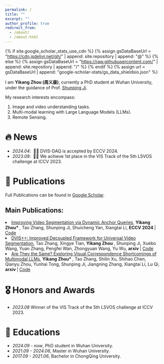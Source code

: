 ```yaml
---
permalink: /
title: ""
excerpt: ""
author_profile: true
redirect_from: 
  - /about/
  - /about.html
---
```


{% if site.google_scholar_stats_use_cdn %}
{% assign gsDataBaseUrl = "https://cdn.jsdelivr.net/gh/" | append: site.repository | append: "@" %}
{% else %}
{% assign gsDataBaseUrl = "https://raw.githubusercontent.com/" | append: site.repository | append: "/" %}
{% endif %}
{% assign url = gsDataBaseUrl | append: "google-scholar-stats/gs_data_shieldsio.json" %}

<span class='anchor' id='about-me'></span>

I am **Yikang Zhou (周义康)**, currently a PhD student at Wuhan University, under the guidance of Prof. [Shunping Ji](https://scholar.google.com/citations?user=FjoRmF4AAAAJ&hl=zh-CN).

My research interests encompass:

1. Image and video understanding tasks.
2. Multi-modal learning with Large Language Models (LLMs).
3. Remote Sensing.

# 🔥 News
- *2024.04*: &nbsp;🎉🎉 DVIS-DAQ is accepted by ECCV 2024. 
- *2023.08*: &nbsp;🎉🎉 We achieve 1st place in the VIS Track of the 5th LSVOS challenge at ICCV 2023.

# 📝 Publications 

Full Publications can be found in [Google Scholar](https://scholar.google.com/citations?user=dZikW2YAAAAJ&hl=zh-CN&oi=sra).

## Main Publications:

<li><a href="https://arxiv.org/pdf/2404.00086">Improving Video Segmentation via Dynamic Anchor Queries</a>,  
     <strong>Yikang Zhou* </strong>, Tao Zhang, Shunping Ji, Shuicheng Yan, Xiangtai Li,
      <strong>ECCV 2024 </strong> | <a href="https://github.com/zhang-tao-whu/DVIS_Plus/tree/main/DVIS_DAQ">Code</a> </li>

<li><a href="https://arxiv.org/abs/2312.13305">DVIS++: Improved Decoupled Framework for Universal Video Segmentation</a>,  
     Tao Zhang, Xingye Tian, <strong>Yikang Zhou </strong>, Shunping Ji, Xuebo Wang, Yuan Zhang, Pengfei Wan, Zhongyuan Wang, Yu Wu,
      <strong>arxiv </strong> | <a href="https://github.com/zhang-tao-whu/DVIS_Plus">Code</a> </li>

<li><a href="https://arxiv.org/abs/2501.04670">Are They the Same? Exploring Visual Correspondence Shortcomings of Multimodal LLMs</a>,  
     <strong>Yikang Zhou* </strong>, Tao Zhang, Shilin Xu, Shihao Chen, Qianyu Zhou, Yunhai Tong, Shunping Ji, Jiangning Zhang, Xiangtai Li, Lu Qi,
      <strong>arxiv </strong> | <a href="https://github.com/zhouyiks/CoLVA">Code</a> </li>

# 🎖 Honors and Awards
- *2023.08* Winner of the VIS Track of the 5th LSVOS challenge at ICCV 2023.

# 📖 Educations
- *2024.09 - now*, PhD student in Wuhan University. 
- *2021.09 - 2024.06*, Master in Wuhan University. 
- *2017.09 - 2021.06*, Bachelor in ChongQing University. 
